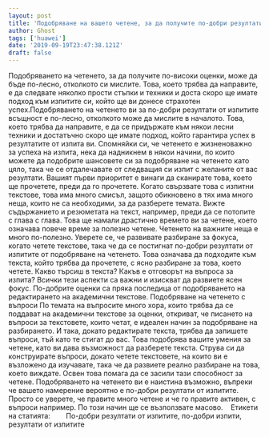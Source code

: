 ```yaml
---
layout: post
title: 'Подобряване на вашето четене, за да получите по-добри резултати от изпитите'
author: Ghost
tags: ['huawei']
date: '2019-09-19T23:47:38.121Z'
draft: false
---
```


Подобряването на четенето, за да получите по-високи оценки, може да бъде по-лесно, отколкото си мислите. Това, което трябва да направите, е да следвате няколко прости стъпки и техники и доста скоро ще имате подход към изпитите си, който ще ви донесе страхотен успех.Подобряването на четенето ви за по-добри резултати от изпитите всъщност е по-лесно, отколкото може да мислите в началото. Това, което трябва да направите, е да се придържате към някои лесни техники и достатъчно скоро ще имате подход, който гарантира успех в резултатите от изпита ви. Спомняйки си, че четенето е жизненоважно за успеха на изпита, нека да надникнем в някои начини, по които можете да подобрите шансовете си за подобряване на четенето като цяло, така че се отдалечавате от следващия си изпит с желаните от вас резултати. Вашият първи приоритет е винаги да сканирате това, което ще прочетете, преди да го прочетете. Когато свързвате това с изпитни текстове, това има много смисъл, защото обикновено в тях има много неща, които не са необходими, за да разберете темата. Вижте съдържанието и резюметата на текст, например, преди да се потопите с глава с глава. Това ще намали драстично времето ви за четене, което означава повече време за полезно четене. Четенето на важните неща е много по-полезно. Уверете се, че развивате разбиране за фокуса, когато четете текстове, така че да се постигнат по-добри резултати от изпитите от подобряване на четенето. Това означава да подходите към текста, който трябва да прочетете, с ясно разбиране за това, което четете. Какво търсиш в текста? Какъв е отговорът на въпроса за изпита? Всички тези аспекти са важни и изискват да развиете ясен фокус. По-добрите оценки са пряка последица от подобряването на редактирането на академични текстове. Подобряване на четенето с въпроси По темата на въпросите много хора, които трябва да се поддават на академични текстове за оценки, откриват, че писането на въпроси за текстовете, които четат, е идеален начин за подобряване на разбирането. И така, докато редактирате текста, трябва да запишете въпроси, тъй като те стигат до вас. Това подобрява вашите умения за четене, като ви дава възможност да разберете текста. Струва си да конструирате въпроси, докато четете текстовете, на които ви е възложено да изучавате, така че да развиете реално разбиране на това, което виждате. Освен това помага да се засили тази способност за четене. Подобряването на четенето ви е наистина възможно, въпреки че вашето намерение вероятно е по-добри резултати от изпитите. Просто се уверете, че правите много четене и че го правите активен, с въпроси например. По този начин ще се възползвате масово.    Етикети на статията:        По-добри резултати от изпитите, по-добри изпити, резултати от изпитите

